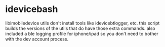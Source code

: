 # idevicebash
libimobiledevice utils don't install tools like idevicebtlogger, etc.
this script builds the versions of the utils that do have those extra commands.
also included a ble logging profile for iphone/ipad so you don't need to bother with the dev account process.

